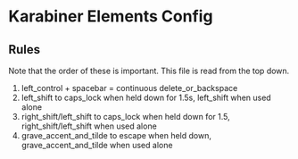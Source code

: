 # Karabiner Elements Config

## Rules
Note that the order of these is important. This file is read from the top down.


1. left_control + spacebar = continuous delete_or_backspace
2. left_shift to caps_lock when held down for 1.5s, left_shift when used alone
3. right_shift/left_shift to caps_lock when held down for 1.5, right_shift/left_shift when used alone
4. grave_accent_and_tilde to escape when held down, grave_accent_and_tilde when used alone
